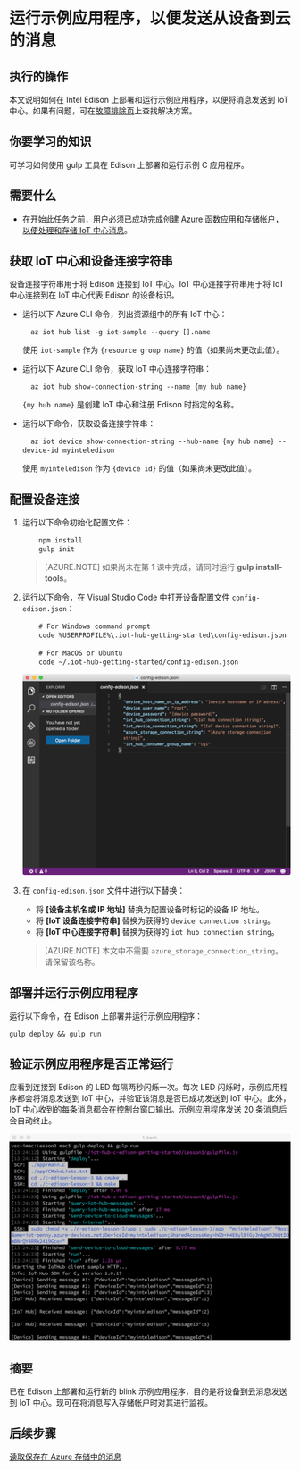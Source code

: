 <properties
    pageTitle="运行示例应用程序，将设备到云消息发送到 Azure IoT 中心 | Azure"
    description="在 Intel Edison 上部署并运行示例应用程序，将消息发送到 IoT 中心并使 LED 闪烁。"
    services="iot-hub"
    documentationcenter=""
    author="shizn"
    manager="timtl"
    tags=""
    keywords="iot 云服务, arduino 向云发送数据" />
<tags
    ms.assetid="12672b64-795a-4dfc-86fd-df53ed3eeef7"
    ms.service="iot-hub"
    ms.devlang="c"
    ms.topic="article"
    ms.tgt_pltfrm="na"
    ms.workload="na"
    ms.date="11/8/2016"
    wacn.date="01/06/2017"
    ms.author="xshi" />  


# 运行示例应用程序，以便发送从设备到云的消息
## 执行的操作
本文说明如何在 Intel Edison 上部署和运行示例应用程序，以便将消息发送到 IoT 中心。如果有问题，可在[故障排除页][troubleshooting]上查找解决方案。

## 你要学习的知识
可学习如何使用 gulp 工具在 Edison 上部署和运行示例 C 应用程序。

## 需要什么
* 在开始此任务之前，用户必须已成功完成[创建 Azure 函数应用和存储帐户，以便处理和存储 IoT 中心消息][process-and-store-iot-hub-messages]。

## 获取 IoT 中心和设备连接字符串
设备连接字符串用于将 Edison 连接到 IoT 中心。IoT 中心连接字符串用于将 IoT 中心连接到在 IoT 中心代表 Edison 的设备标识。

* 运行以下 Azure CLI 命令，列出资源组中的所有 IoT 中心：


		az iot hub list -g iot-sample --query [].name


    使用 `iot-sample` 作为 `{resource group name}` 的值（如果尚未更改此值）。

* 运行以下 Azure CLI 命令，获取 IoT 中心连接字符串：


		az iot hub show-connection-string --name {my hub name}


    `{my hub name}` 是创建 IoT 中心和注册 Edison 时指定的名称。

* 运行以下命令，获取设备连接字符串：


		az iot device show-connection-string --hub-name {my hub name} --device-id myinteledison


    使用 `myinteledison` 作为 `{device id}` 的值（如果尚未更改此值）。

## 配置设备连接
1. 运行以下命令初始化配置文件：

   
		   npm install
		   gulp init
   
    > [AZURE.NOTE]
    > 如果尚未在第 1 课中完成，请同时运行 **gulp install-tools**。

2. 运行以下命令，在 Visual Studio Code 中打开设备配置文件 `config-edison.json`：

   
		   # For Windows command prompt
		   code %USERPROFILE%\.iot-hub-getting-started\config-edison.json

		   # For MacOS or Ubuntu
		   code ~/.iot-hub-getting-started/config-edison.json
   

    ![config.json](./media/iot-hub-intel-edison-lessons/lesson3/config.png)  


3. 在 `config-edison.json` 文件中进行以下替换：

   * 将 **[设备主机名或 IP 地址]** 替换为配置设备时标记的设备 IP 地址。
   * 将 **[IoT 设备连接字符串]** 替换为获得的 `device connection string`。
   * 将 **[IoT 中心连接字符串]** 替换为获得的 `iot hub connection string`。

    > [AZURE.NOTE]
    > 本文中不需要 `azure_storage_connection_string`。请保留该名称。

## 部署并运行示例应用程序
运行以下命令，在 Edison 上部署并运行示例应用程序：


    gulp deploy && gulp run


## 验证示例应用程序是否正常运行
应看到连接到 Edison 的 LED 每隔两秒闪烁一次。每次 LED 闪烁时，示例应用程序都会将消息发送到 IoT 中心，并验证该消息是否已成功发送到 IoT 中心。此外，IoT 中心收到的每条消息都会在控制台窗口输出。示例应用程序发送 20 条消息后会自动终止。

![包含已发送和已接收消息的示例应用程序][sample-application-with-sent-and-received-messages]  


## 摘要
已在 Edison 上部署和运行新的 blink 示例应用程序，目的是将设备到云消息发送到 IoT 中心。现可在将消息写入存储帐户时对其进行监视。

## 后续步骤
[读取保存在 Azure 存储中的消息][read-messages-persisted-in-azure-storage]
<!-- Images and links -->


[troubleshooting]: /documentation/articles/iot-hub-intel-edison-kit-c-troubleshooting/
[process-and-store-iot-hub-messages]: /documentation/articles/iot-hub-intel-edison-kit-c-lesson3-deploy-resource-manager-template/
[sample-application-with-sent-and-received-messages]: ./media/iot-hub-intel-edison-lessons/lesson3/gulp_run_c.png
[read-messages-persisted-in-azure-storage]: /documentation/articles/iot-hub-intel-edison-kit-c-lesson3-read-table-storage/

<!---HONumber=Mooncake_0103_2017-->